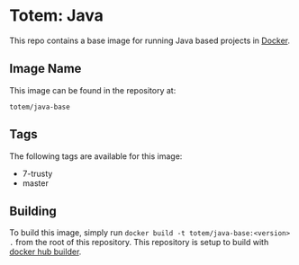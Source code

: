 Totem: Java
=========================

This repo contains a base image for running Java based projects in [Docker](http://docker.io).

## Image Name

This image can be found in the repository at:

```
totem/java-base
```

## Tags

The following tags are available for this image:
+ 7-trusty
+ master

## Building

To build this image, simply run `docker build -t totem/java-base:<version> .` from the root of this repository.
This repository is setup to build with [docker hub builder](https://registry.hub.docker.com/u/totem/java-base/).

